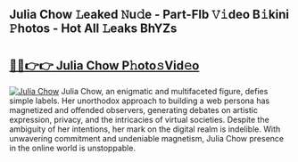 ## Julia Chow 𝙻eaked 𝙽u𝚍e - Part-Flb 𝚅𝚒deo B𝚒kini 𝙿hotos - Hot All 𝙻eaks BhYZs

# <h2><a href="http://ld4ztc.urlbe.top/?page=Julia+Chow">🔗🔗👉👉 Julia Chow P𝚑oto𝚜Vid𝚎o</a></h2>

[![Julia Chow](https://i.imgur.com/eBuTRDB.gif)](http://ld4ztc.urlbe.top/?page=Julia+Chow)
Julia Chow, an enigmatic and multifaceted figure, defies simple labels. Her unorthodox approach to building a web persona has magnetized and offended observers, generating debates on artistic expression, privacy, and the intricacies of virtual societies. Despite the ambiguity of her intentions, her mark on the digital realm is indelible. With unwavering commitment and undeniable magnetism, Julia Chow presence in the online world is unstoppable.
